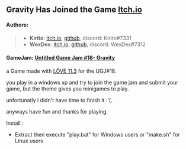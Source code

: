 ## Gravity Has Joined the Game [Itch.io](https://wexdex.itch.io/gravity-has-joined-the-game)

#### Authors: 
> - **Kirito**: [itch.io](https://kirito0625.itch.io/ "itch.io"), [github](https://github.com/theVoidZ "github"), discord: Kirito#7331
> - **WexDex**: [itch.io](https://wexdex.itch.io/ "itch.io"), [github](https://github.com/WexDex "github"), discord: WexDex#7312

#### GameJam: [Untitled Game Jam #18- Gravity](https://itch.io/jam/untitled-game-jam-18 "Untitled Game Jam #18 - Gravity")

a Game made with [LÖVE 11.3](https://love2d.org/ "LÖVE 11.3") for the UGJ#18.

you play in a windows xp and try to join the game jam and submit your game, but the theme gives you minigames to play.

unfortunatly i didn't have time to finish it :'(.

anyways have fun and thanks for playing.

Install :

- Extract then execute "play.bat" for Windows users or "make.sh" for Linux users
